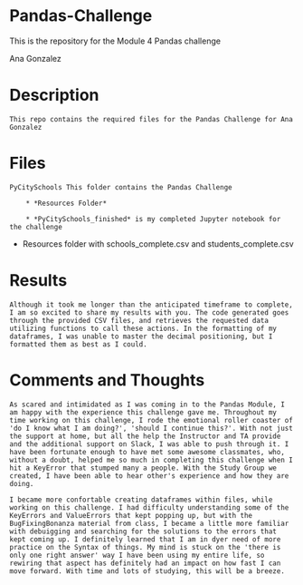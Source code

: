 # Pandas-Challenge

This is the repository for the Module 4 Pandas challenge

Ana Gonzalez

# Description
    This repo contains the required files for the Pandas Challenge for Ana Gonzalez

# Files
    PyCitySchools This folder contains the Pandas Challenge

        * *Resources Folder*

        * *PyCitySchools_finished* is my completed Jupyter notebook for the challenge

* Resources folder with schools_complete.csv and students_complete.csv
# Results
    Although it took me longer than the anticipated timeframe to complete, I am so excited to share my results with you. The code generated goes through the provided CSV files, and retrieves the requested data utilizing functions to call these actions. In the formatting of my dataframes, I was unable to master the decimal positioning, but I formatted them as best as I could.

# Comments and Thoughts
    As scared and intimidated as I was coming in to the Pandas Module, I am happy with the experience this challenge gave me. Throughout my time working on this challenge, I rode the emotional roller coaster of 'do I know what I am doing?', 'should I continue this?'. With not just the support at home, but all the help the Instructor and TA provide and the additional support on Slack, I was able to push through it. I have been fortunate enough to have met some awesome classmates, who, without a doubt, helped me so much in completing this challenge when I hit a KeyError that stumped many a people. With the Study Group we created, I have been able to hear other's experience and how they are doing. 

    I became more confortable creating dataframes within files, while working on this challenge. I had difficulty understanding some of the KeyErrors and ValueErrors that kept popping up, but with the BugFixingBonanza material from class, I became a little more familiar with debuigging and searching for the solutions to the errors that kept coming up. I definitely learned that I am in dyer need of more practice on the Syntax of things. My mind is stuck on the 'there is only one right answer' way I have been using my entire life, so rewiring that aspect has definitely had an impact on how fast I can move forward. With time and lots of studying, this will be a breeze.